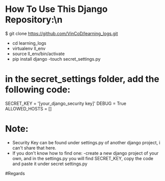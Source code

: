 # How To Use This Django Repository:\n
$ git clone https://github.com/VinCoD/learning_logs.git
- cd learning_logs
- virtualenv ll_env
- source ll_env/bin/activate
- pip install django
-touch secret_settings.py

# in the secret_settings folder, add the following code:

SECRET_KEY = '[your_django_security key]'
DEBUG = True
ALLOWED_HOSTS = []


# Note:
- Security Key can be found under settings.py of another django project, i can't share that here.
- If you don't know how to find one:
-create a new django project of your own, and in the settings.py you will find SECRET_KEY, copy the code and paste it under secret settings.py

#Regards
